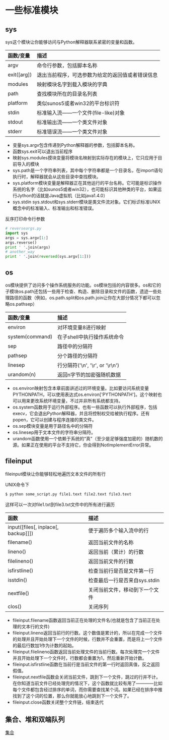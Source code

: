 # 一些标准模块
## sys

sys这个模块让你能够访问与Python解释器联系紧密的变量和函数。

|函数/变量|描述|
|:--------------------------|:------------------------------|
|argv|命令行参数，包括脚本名称|
|exit([arg])|退出当前程序，可选参数为给定的返回值或者错误信息|
|modules|映射模块名字到载入模块的字典|
|path|查找模块所在的目录名列表|
|platform|类似sunos5或者win32的平台标识符|
|stdin|标准输入流——一个文件(file-like)对象|
|stdout|标准输出流——一个类文件对象|
|stderr|标准错误流——一个类文件对象|

* 变量sys.argv包含传递到Python解释器的参数，包括脚本名称。
* 函数sys.exit可以退出当前程序
* 映射sys.modules摸块变量将模块名映射到实际存在的模块上，它只应用于目前导入的模块
* sys.path是一个字符串列表，其中每个字符串都是一个目录名，在import语句执行时，解释器就会从这些目录中查找模块。
* sys.platform模块变量是解释器正在其他运行的平台名称。它可能是标识操作系统的名字（比如sunos5或者win32），也可能标识其他种类的平台，如果运行Jython的话就是Java虚拟机（比如java1.4.0）
* sys.stdin sys.stdout和sys.stderr模块是类文件流对象。它们标识标准UNIX概念中的标准输入、标准输出和标准错误。

反序打印命令行参数
```Python
# reverseargs.py
import sys
args = sys.argv[1:]
args.reverse()
print ' '.join(args)
# another_way
print ' '.join(reversed(sys.argv[1:]))
```

## os

os模块提供了访问多个操作系统服务的功能。os模块包括的内容很多。os和它的子模块os.path还包括一些用于检查、构造、删除目录和文件的函数，遗迹一些处理路径的函数（例如，os.path.split和os.path.join让你在大部分情况下都可以忽略os.pathsep）

|函数/变量|描述|
|:----------------------------|:-------------------------|
|environ|对环境变量8进行映射|
|system(command)|在子shell中执行操作系统命令|
|sep|路径中的分隔符|
|pathsep|分个路径的分隔符|
|linesep|行分隔符('\n', '\r', or '\r\n')|
|urandom(n)|返回n字节的加密强随机数据|

* os.environ映射包含本章前面讲述过的环境变量。比如要访问系统变量PYTHONPATH，可以使用表达式os.environ['PYTHONPATH']。这个映射也可以用来更改系统环境变量，不过并非所有系统都支持。
* os.system函数用于运行外部程序。也有一些函数可以执行外部程序，包括execv，它会退出Python解释器，并且将控制权交给被执行程序。还有popen，它可以创建与程序连接的类文件。
* os.sep模块变量是用于路径名中的分隔符
* os.linesep用于文本文件的字符串分隔符。
* urandom函数使用一个依赖于系统的“真”（至少是足够强度加密的）随机数的源。如果正在使用的平台不支持它，你会得到NotImplementError异常。

## fileinput
fileinput模块让你能够轻松地遍历文本文件的所有行

UNIX命令下
```Python
$ python some_script.py file1.text file2.text file3.text
```
这样可以一次对file1.txt到file3.txt文件中的所有进行遍历

|函数|描述|
|:-----------------------|:-----------------------|
|input([files[, inplace[, backup]]])|便于遍历多个输入流中的行|
|filename()|返回当前文件的名称|
|lineno()|返回当前（累计）的行数|
|filelineno()|返回当前文件的行数|
|isfirstline()|检查当前行是否是文件第一行|
|isstdin()|检查最后一行是否来自sys.stdin|
|nextfile()|关闭当前文件，移动到下一个文件|
|clos()|关闭序列|

* fileinput.filename函数返回当前正在处理的文件名(也就是包含了当前正在处理的文本行的文件)
* fileinput.lineno返回当前行的行数。这个数值是累计的，所以在完成一个文件的处理并且开始处理下一个文件的时候，行数并不会重置，而是将上一个文件的最后行数加1作为计数的起始。
* fileinput.filelineno函数返回当前处理文件的当前行数。每次处理完一个文件并且开始处理下一个文件时，行数都会重置为1，然后重新开始计数。
* fileinput.isfirstline函数在当前行是当前文件的第一行时返回真值，反之返回假值。
* fileinput.nextfile函数会关闭当前文件，跳到下一个文件，跳过的行并不计。在你知道当前文件已经处理完的情况下，这个函数就比较有用了————比如每个文件都包含经过排序的单词，而你需要查找某个词。如果已经在排序中推找到了这个词的位置，那么你就能放心地跳到下一个文件了。
* fileinput.close函数关闭整个文件链，结束迭代

## 集合、堆和双端队列
[集合]()





